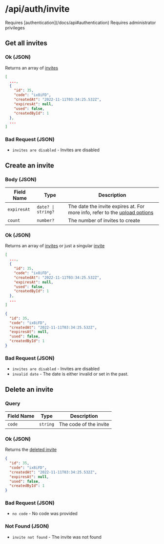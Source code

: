 # /api/auth/invite

<Alert type="info">
  Requires [authentication](/docs/api#authentication)
</Alert>

<Alert type="info">
  Requires administrator privileges
</Alert>

## <APIBadge type="GET" /> Get all invites

### <APIBadge type="200" /> Ok (JSON)

Returns an array of [invites](/docs/api/models/invite)

```json
[
  ...,
  {
    "id": 35,
    "code": "ix8iFD",
    "createdAt": "2022-11-11T03:34:25.532Z",
    "expiresAt": null,
    "used": false,
    "createdById": 1
  },
  ...
]
```

### <APIBadge type="400" /> Bad Request (JSON)

- `invites are disabled` - Invites are disabled

## <APIBadge type="POST" /> Create an invite

### Body (JSON)

| Field Name  | Type               | Description                                                                                                                |
| ----------- | ------------------ | -------------------------------------------------------------------------------------------------------------------------- |
| `expiresAt` | `date? \| string?` | The date the invite expires at. For more info, refer to the [upload options](/docs/guides/upload-options#image-expiration) |
| `count`     | `number?`          | The number of invites to create                                                                                            |

### <APIBadge type="200" /> Ok (JSON)

Returns an array of [invites](/docs/api/models/invite) or just a singular [invite](/docs/api/models/invite)

```json
[
  ...,
  {
    "id": 35,
    "code": "ix8iFD",
    "createdAt": "2022-11-11T03:34:25.532Z",
    "expiresAt": null,
    "used": false,
    "createdById": 1
  },
  ...
]
```

```json
{
  "id": 35,
  "code": "ix8iFD",
  "createdAt": "2022-11-11T03:34:25.532Z",
  "expiresAt": null,
  "used": false,
  "createdById": 1
}
```

### <APIBadge type="400" /> Bad Request (JSON)

- `invites are disabled` - Invites are disabled
- `invalid date` - The date is either invalid or set in the past.

## <APIBadge type="DELETE" /> Delete an invite

### Query

| Field Name | Type     | Description            |
| ---------- | -------- | ---------------------- |
| `code`     | `string` | The code of the invite |

### <APIBadge type="200" /> Ok (JSON)

Returns the [deleted invite](/docs/api/models/invite)

```json
{
  "id": 35,
  "code": "ix8iFD",
  "createdAt": "2022-11-11T03:34:25.532Z",
  "expiresAt": null,
  "used": false,
  "createdById": 1
}
```

### <APIBadge type="400" /> Bad Request (JSON)

- `no code` - No code was provided

### <APIBadge type="404" /> Not Found (JSON)

- `invite not found` - The invite was not found
